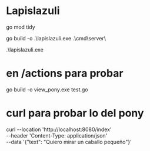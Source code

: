 # Lapislazuli

go mod tidy

go build -o .\lapislazuli.exe .\cmd\server\  

.\lapislazuli.exe

# en /actions para probar

go build -o view_pony.exe test.go

# curl para probar lo del pony

curl --location 'http://localhost:8080/index' \
--header 'Content-Type: application/json' \
--data '{"text": "Quiero mirar un caballo pequeño"}'